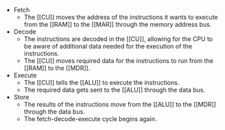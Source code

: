 - Fetch
	- The [[CU]] moves the address of the instructions it wants to execute from the [[RAM]] to the [[MAR]] through the memory address bus. 
- Decode
	- The instructions are decoded in the [[CU]], allowing for the CPU to be aware of additional data needed for the execution of the instructions. 
	- The [[CU]] moves required data for the instructions to run from the [[RAM]] to the [[MDR]]. 
- Execute
	- The [[CU]] tells the [[ALU]] to execute the instructions. 
	- The required data gets sent to the [[ALU]] through the data bus. 
- Store
	- The results of the instructions move from the [[ALU]] to the [[MDR]] through the data bus. 
	- The fetch-decode-execute cycle begins again. 
